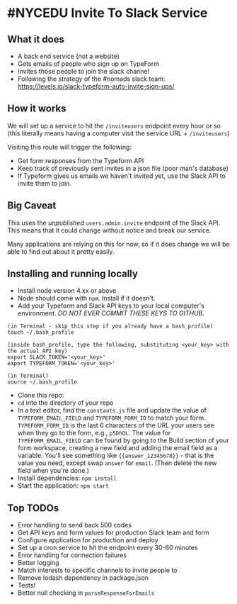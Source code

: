 # #NYCEDU Invite To Slack Service

## What it does

- A back end service (not a website)
- Gets emails of people who sign up on TypeForm
- Invites those people to join the slack channel
- Following the strategy of the #nomads slack team: https://levels.io/slack-typeform-auto-invite-sign-ups/

## How it works

We will set up a service to hit the `/inviteusers` endpoint every hour or so (this literally means having a computer visit the service URL + `/inviteusers`)

Visiting this route will trigger the following:
- Get form responses from the Typeform API
- Keep track of previously sent invites in a json file (poor man's database)
- If Typeform gives us emails we haven't invited yet, use the Slack API to invite them to join.

## Big Caveat
This uses the _unpublished_ `users.admin.invite` endpoint of the Slack API. This means that it could change without notice and break our service.

Many applications are relying on this for now, so if it does change we will be able to find out about it pretty easily.

## Installing and running locally

- Install node version 4.xx or above
- Node should come with `npm`. Install if it doesn't.
- Add your Typeform and Slack API keys to your local computer's environment. *DO NOT EVER COMMIT THESE KEYS TO GITHUB.*

```
(in Terminal - skip this step if you already have a bash_profile)
touch ~/.bash_profile

(inside bash_profile, type the following, substituting <your_key> with the actual API key)
export SLACK_TOKEN='<your_key>'
export TYPEFORM_TOKEN='<your_key>'

(in Terminal)
source ~/.bash_profile
```
- Clone this repo:
- `cd` into the directory of your repo
- In a text editor, find the `constants.js` file and update the value of `TYPEFORM_EMAIL_FIELD` and `TYPEFORM_FORM_ID` to match your form. `TYPEFORM_FORM_ID` is the last 6 characters of the URL your users see when they go to the form, e.g., `p5DhOL`. The value for `TYPEFORM_EMAIL_FIELD` can be found by going to the Build section of your form workspace, creating a new field and adding the email field as a variable. You'll see something like `{{answer_12345678}}` - that is the value you need, except swap `answer` for `email`. (Then delete the new field when you're done.)
- Install dependencies: `npm install`
- Start the application: `npm start`

## Top TODOs

- Error handling to send back 500 codes
- Get API keys and form values for production Slack team and form
- Configure application for production and deploy
- Set up a cron service to hit the endpoint every 30-60 minutes
- Error handling for connection failures
- Better logging
- Match interests to specific channels to invite people to
- Remove lodash dependency in package.json
- Tests!
- Better null checking in `parseResponseForEmails`
